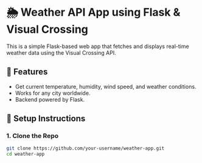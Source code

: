 # 🌦️ Weather API App using Flask & Visual Crossing

This is a simple Flask-based web app that fetches and displays real-time weather data using the Visual Crossing API.

## 📌 Features
- Get current temperature, humidity, wind speed, and weather conditions.
- Works for any city worldwide.
- Backend powered by Flask.

## 🔧 Setup Instructions

### 1. Clone the Repo
```bash
git clone https://github.com/your-username/weather-app.git
cd weather-app
